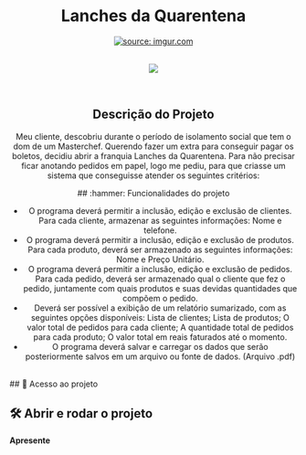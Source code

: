 <h1 align="center"> Lanches da Quarentena </h1>
<div align="center">
<a href="https://imgur.com/8npsaGf"><img src="https://i.imgur.com/8npsaGf.jpg" title="source: imgur.com" /></a>
</div>
<br>
<p align="center">
<img src="http://img.shields.io/static/v1?label=STATUS&message=EM%20DESENVOLVIMENTO&color=GREEN&style=for-the-badge"/>
</p>
<br>
<h2 align="center"> Descrição do Projeto </h2>
<div align="center">
<p>Meu cliente, descobriu durante o período de isolamento social que tem o dom de um Masterchef. Querendo fazer um extra para conseguir pagar os boletos, decidiu abrir a franquia Lanches da Quarentena. Para não precisar ficar anotando pedidos em papel, logo me pediu, para que criasse um sistema que conseguisse atender os seguintes critérios:</p>
  ## :hammer: Funcionalidades do projeto
  <ul>
    <li>O programa deverá permitir a inclusão, edição e exclusão de clientes. Para cada cliente, armazenar as seguintes informações: Nome e telefone.</li>
    <li>O programa deverá permitir a inclusão, edição e exclusão de produtos. Para cada produto, deverá ser armazenado as seguintes informações: Nome e Preço Unitário.</li>
    <li>O programa deverá permitir a inclusão, edição e exclusão de pedidos. Para cada pedido, deverá ser armazenado qual o cliente que fez o pedido, juntamente com quais produtos e suas devidas quantidades que compõem o pedido.</li>    
    <li>Deverá ser possível a exibição de um relatório sumarizado, com as seguintes opções disponíveis: Lista de clientes; Lista de produtos; O valor total de pedidos para cada cliente; A quantidade total de pedidos para cada produto; O valor total em reais faturados até o momento.
</li>
    <li>O programa deverá salvar e carregar os dados que serão posteriormente salvos em um arquivo ou fonte de dados. (Arquivo .pdf)</li>
  </ul>
</div>
<br>
## 📁 Acesso ao projeto



## 🛠️ Abrir e rodar o projeto

**Apresente**

